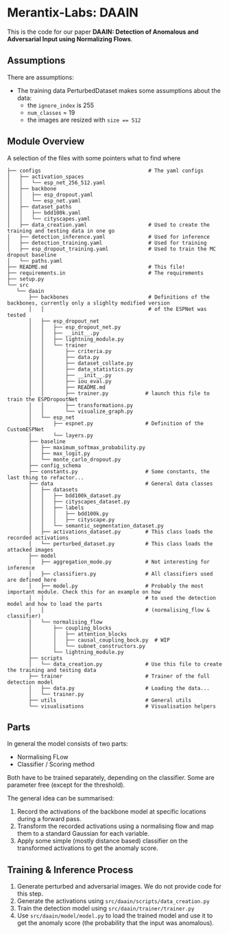 # Merantix-Labs: DAAIN

This is the code for our paper **DAAIN: Detection of Anomalous and Adversarial Input using Normalizing Flows**.

## Assumptions

There are assumptions:

- The training data PerturbedDataset makes some assumptions about the data:
    - the `ignore_index` is 255
    - `num_classes` = 19
    - the images are resized with `size == 512`

## Module Overview

A selection of the files with some pointers what to find where

```
├── configs                                   # The yaml configs
│   ├── activation_spaces
│   │   └── esp_net_256_512.yaml
│   ├── backbone
│   │   ├── esp_dropout.yaml
│   │   └── esp_net.yaml
│   ├── dataset_paths
│   │   ├── bdd100k.yaml
│   │   └── cityscapes.yaml
│   ├── data_creation.yaml                    # Used to create the training and testing data in one go
│   ├── detection_inference.yaml              # Used for inference
│   ├── detection_training.yaml               # Used for training
│   ├── esp_dropout_training.yaml             # Used to train the MC dropout baseline
│   └── paths.yaml
├── README.md                                 # This file!
├── requirements.in                           # The requirements
├── setup.py
└── src
   └── daain
       ├── backbones                          # Definitions of the backbones, currently only a slighlty modified version
       │   │                                  # of the ESPNet was tested
       │   ├── esp_dropout_net
       │   │   ├── esp_dropout_net.py
       │   │   ├── __init__.py
       │   │   ├── lightning_module.py
       │   │   └── trainer
       │   │       ├── criteria.py
       │   │       ├── data.py
       │   │       ├── dataset_collate.py
       │   │       ├── data_statistics.py
       │   │       ├── __init__.py
       │   │       ├── iou_eval.py
       │   │       ├── README.md
       │   │       ├── trainer.py            # launch this file to train the ESPDropoutNet
       │   │       ├── transformations.py
       │   │       └── visualize_graph.py
       │   └── esp_net
       │       ├── espnet.py                 # Definition of the CustomESPNet
       │       └── layers.py
       ├── baseline
       │   ├── maximum_softmax_probability.py
       │   ├── max_logit.py
       │   └── monte_carlo_dropout.py
       ├── config_schema
       ├── constants.py                      # Some constants, the last thing to refactor...
       ├── data                              # General data classes
       │   ├── datasets
       │   │   ├── bdd100k_dataset.py
       │   │   ├── cityscapes_dataset.py
       │   │   ├── labels
       │   │   │   ├── bdd100k.py
       │   │   │   ├── cityscape.py
       │   │   └── semantic_segmentation_dataset.py
       │   ├── activations_dataset.py        # This class loads the recorded activations
       │   └── perturbed_dataset.py          # This class loads the attacked images
       ├── model
       │   ├── aggregation_mode.py           # Not interesting for inference
       │   ├── classifiers.py                # All classifiers used are defined here
       │   ├── model.py                      # Probably the most important module. Check this for an example on how
       │   │                                 # to used the detection model and how to load the parts
       │   │                                 # (normalising_flow & classifier)
       │   └── normalising_flow
       │       ├── coupling_blocks
       │       │   ├── attention_blocks
       │       │   ├── causal_coupling_bock.py  # WIP
       │       │   └── subnet_constructors.py
       │       └── lightning_module.py
       ├── scripts
       │   └── data_creation.py              # Use this file to create the training and testing data
       ├── trainer                           # Trainer of the full detection model
       │   ├── data.py                       # Loading the data...
       │   └── trainer.py
       ├── utils                             # General utils
       └── visualisations                    # Visualisation helpers
```

## Parts

In general the model consists of two parts:

- Normalising FLow
- Classifier / Scoring method

Both have to be trained separately, depending on the classifier. Some are parameter free (except for the threshold).

The general idea can be summarised:

1. Record the activations of the backbone model at specific locations during a forward pass.
2. Transform the recorded activations using a normalising flow and map them to a standard Gaussian for each variable.
3. Apply some simple (mostly distance based) classifier on the transformed activations to get the anomaly score.

## Training & Inference Process

1. Generate perturbed and adversarial images. We do not provide code for this step.
2. Generate the activations using `src/daain/scripts/data_creation.py`
3. Train the detection model using `src/daain/trainer/trainer.py`
4. Use `src/daain/model/model.py` to load the trained model and use it to get the anomaly score (the probability that the
   input was anomalous).

